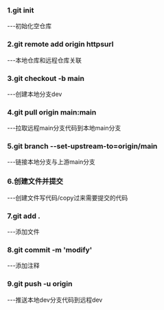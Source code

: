 ### 1.git init 
---初始化空仓库

### 2.git remote add origin httpsurl
---本地仓库和远程仓库关联

### 3.git checkout -b main
---创建本地分支dev 

### 4.git pull origin main:main
---拉取远程main分支代码到本地main分支

### 5.git branch --set-upstream-to=origin/main
---链接本地分支与上游main分支

### 6.创建文件并提交
---创建文件写代码/copy过来需要提交的代码

### 7.git add .
---添加文件

### 8.git commit -m 'modify'
---添加注释

### 9.git push -u origin
---推送本地dev分支代码到远程dev
